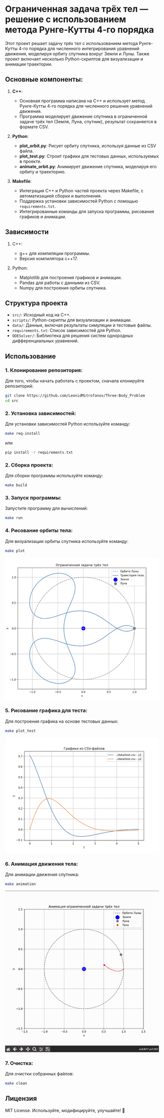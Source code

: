 # Ограниченная задача трёх тел — решение с использованием метода Рунге-Кутты 4-го порядка

Этот проект решает задачу трёх тел с использованием метода Рунге-Кутты 4-го порядка для численного интегрирования уравнений движения, моделируя орбиту спутника вокруг Земли и Луны. Также проект включает несколько Python-скриптов для визуализации и анимации траектории.

## Основные компоненты:

1. **C++**:
   - Основная программа написана на C++ и использует метод Рунге-Кутты 4-го порядка для численного решения уравнений движения.
   - Программа моделирует движение спутника в ограниченной задаче трёх тел (Земля, Луна, спутник), результат сохраняется в формате CSV.

2. **Python**:
   - **plot_orbit.py**: Рисует орбиту спутника, используя данные из CSV файла.
   - **plot_test.py**: Строит графики для тестовых данных, используемых в проекте.
   - **animate_orbit.py**: Анимирует движение спутника, моделируя его орбиту и траекторию.
   
3. **Makefile**:
   - Интеграция C++ и Python частей проекта через Makefile, с автоматизацией сборки и выполнения.
   - Поддержка установки зависимостей Python с помощью `requirements.txt`.
   - Интегрированные команды для запуска программы, рисования графиков и анимации.

## Зависимости

1. C++:
   - g++ для компиляции программы.
   - Версия компилятора c++17.

2. Python:
   - Matplotlib для построения графиков и анимации.
   - Pandas для работы с данными из CSV.
   - Numpy для построения орбиты спутника.

## Структура проекта

- `src/`: Исходный код на C++.
- `scripts/`: Python-скрипты для визуализации и анимации.
- `data/`: Данные, включая результаты симуляции и тестовые файлы.
- `requirements.txt`: Список зависимостей для Python.
- `ODESolver/`: Библиотека для решения систем однородных дифференциальных уравнений.

## Использование

### 1. Клонирование репозитория:

Для того, чтобы начать работать с проектом, сначала клонируйте репозиторий:
```bash
git clone https://github.com/LeonidMitrofanov/Three-Body_Problem
cd src
```

### 2. Установка зависимостей:

Для установки зависимостей Python используйте команду:
```bash
make req-install
```
или
```bash
pip install -r requirements.txt
```


### 2. Сборка проекта:

Для сборки программы используйте команду:
```bash
make build
```

### 3. Запуск программы:

Запустите программу для вычислений:
```bash
make run
```

### 4. Рисование орбиты тела:

Для визуализации орбиты спутника используйте команду:
```bash
make plot
```
![til](./materials/orbit_plot.png)

### 5. Рисование графика для теста:

Для построения графика на основе тестовых данных:
```bash
make plot_test
```
![til](./materials/test_plot.png)

### 6. Анимация движения тела:

Для анимации движения спутника:
```bash
make animation
```
![til](./materials/orbit_animation.gif)

### 7. Очистка:

Для очистки собранных файлов:
```bash
make clean
```

## Лицензия  
MIT License. Используйте, модифицируйте, улучшайте! 🚀
